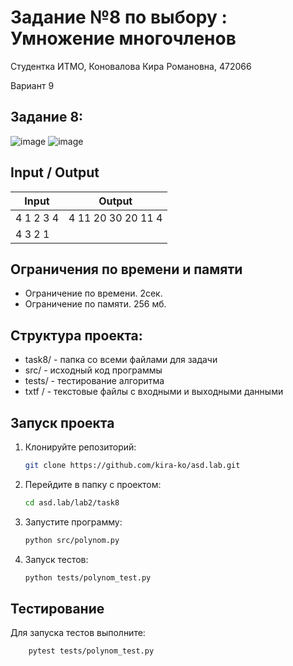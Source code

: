 # Задание №8 по выбору :  Умножение многочленов
Cтудентка ИТМО, Коновалова Кира Романовна, 472066

Вариант 9

## Задание 8:
![image](https://github.com/user-attachments/assets/edfce521-66d4-441b-bf78-0138cf12a6a3)
![image](https://github.com/user-attachments/assets/9888f5d3-58be-446a-93b5-b513f139ea0e)




## Input / Output 

| Input    | Output |
|----------|----------|
| 4 1 2 3 4      | 4 11 20 30 20 11 4 | 
| 4 3 2 1  |   |



## Ограничения по времени и памяти

- Ограничение по времени. 2сек.
- Ограничение по памяти. 256 мб.

## Структура проекта:

* task8/ - папка со всеми файлами для задачи
* src/ - исходный код программы
* tests/ - тестирование алгоритма
* txtf / - текстовые файлы с входными и выходными данными

## Запуск проекта
1. Клонируйте репозиторий:
   ```bash
   git clone https://github.com/kira-ko/asd.lab.git
   ```
2. Перейдите в папку с проектом:
   ```bash
   cd asd.lab/lab2/task8
   ```
3. Запустите программу:
   ```bash
   python src/polynom.py
   ```

4. Запуск тестов:
   ```bash
   python tests/polynom_test.py
   ```

## Тестирование
Для запуска тестов выполните:
```bash
    pytest tests/polynom_test.py
```
